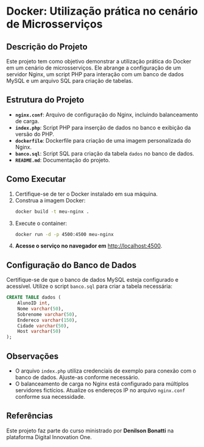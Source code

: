 # Docker: Utilização prática no cenário de Microsserviços

## Descrição do Projeto

Este projeto tem como objetivo demonstrar a utilização prática do Docker em um cenário de microsserviços. Ele abrange a configuração de um servidor Nginx, um script PHP para interação com um banco de dados MySQL e um arquivo SQL para criação de tabelas.

## Estrutura do Projeto

- **`nginx.conf`**: Arquivo de configuração do Nginx, incluindo balanceamento de carga.
- **`index.php`**: Script PHP para inserção de dados no banco e exibição da versão do PHP.
- **`dockerfile`**: Dockerfile para criação de uma imagem personalizada do Nginx.
- **`banco.sql`**: Script SQL para criação da tabela `dados` no banco de dados.
- **`README.md`**: Documentação do projeto.

## Como Executar

1. Certifique-se de ter o Docker instalado em sua máquina.
2. Construa a imagem Docker:
   ```bash
   docker build -t meu-nginx .
   ```
3. Execute o container:
   ```bash
   docker run -d -p 4500:4500 meu-nginx
   ```
4. **Acesse o serviço no navegador em** [http://localhost:4500](http://localhost:4500).

## Configuração do Banco de Dados

Certifique-se de que o banco de dados MySQL esteja configurado e acessível. Utilize o script `banco.sql` para criar a tabela necessária:

```sql
CREATE TABLE dados (
    AlunoID int,
    Nome varchar(50),
    Sobrenome varchar(50),
    Endereco varchar(150),
    Cidade varchar(50),
    Host varchar(50)
);
```
## Observações

- O arquivo `index.php` utiliza credenciais de exemplo para conexão com o banco de dados. Ajuste-as conforme necessário.
- O balanceamento de carga no Nginx está configurado para múltiplos servidores fictícios. Atualize os endereços IP no arquivo `nginx.conf` conforme sua necessidade.

## Referências

Este projeto faz parte do curso ministrado por **Denilson Bonatti** na plataforma Digital Innovation One.


